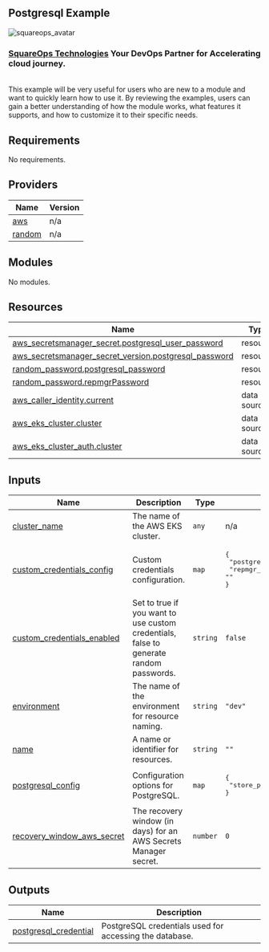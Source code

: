 ## Postgresql Example
![squareops_avatar]

[squareops_avatar]: https://squareops.com/wp-content/uploads/2022/12/squareops-logo.png

### [SquareOps Technologies](https://squareops.com/) Your DevOps Partner for Accelerating cloud journey.
<br>
This example will be very useful for users who are new to a module and want to quickly learn how to use it. By reviewing the examples, users can gain a better understanding of how the module works, what features it supports, and how to customize it to their specific needs.

<!-- BEGIN_TF_DOCS -->
## Requirements

No requirements.

## Providers

| Name | Version |
|------|---------|
| <a name="provider_aws"></a> [aws](#provider\_aws) | n/a |
| <a name="provider_random"></a> [random](#provider\_random) | n/a |

## Modules

No modules.

## Resources

| Name | Type |
|------|------|
| [aws_secretsmanager_secret.postgresql_user_password](https://registry.terraform.io/providers/hashicorp/aws/latest/docs/resources/secretsmanager_secret) | resource |
| [aws_secretsmanager_secret_version.postgresql_password](https://registry.terraform.io/providers/hashicorp/aws/latest/docs/resources/secretsmanager_secret_version) | resource |
| [random_password.postgresql_password](https://registry.terraform.io/providers/hashicorp/random/latest/docs/resources/password) | resource |
| [random_password.repmgrPassword](https://registry.terraform.io/providers/hashicorp/random/latest/docs/resources/password) | resource |
| [aws_caller_identity.current](https://registry.terraform.io/providers/hashicorp/aws/latest/docs/data-sources/caller_identity) | data source |
| [aws_eks_cluster.cluster](https://registry.terraform.io/providers/hashicorp/aws/latest/docs/data-sources/eks_cluster) | data source |
| [aws_eks_cluster_auth.cluster](https://registry.terraform.io/providers/hashicorp/aws/latest/docs/data-sources/eks_cluster_auth) | data source |

## Inputs

| Name | Description | Type | Default | Required |
|------|-------------|------|---------|:--------:|
| <a name="input_cluster_name"></a> [cluster\_name](#input\_cluster\_name) | The name of the AWS EKS cluster. | `any` | n/a | yes |
| <a name="input_custom_credentials_config"></a> [custom\_credentials\_config](#input\_custom\_credentials\_config) | Custom credentials configuration. | `map` | <pre>{<br>  "postgres_password": "",<br>  "repmgr_password": ""<br>}</pre> | no |
| <a name="input_custom_credentials_enabled"></a> [custom\_credentials\_enabled](#input\_custom\_credentials\_enabled) | Set to true if you want to use custom credentials, false to generate random passwords. | `string` | `false` | no |
| <a name="input_environment"></a> [environment](#input\_environment) | The name of the environment for resource naming. | `string` | `"dev"` | no |
| <a name="input_name"></a> [name](#input\_name) | A name or identifier for resources. | `string` | `""` | no |
| <a name="input_postgresql_config"></a> [postgresql\_config](#input\_postgresql\_config) | Configuration options for PostgreSQL. | `map` | <pre>{<br>  "store_password_to_secret_manager": false<br>}</pre> | no |
| <a name="input_recovery_window_aws_secret"></a> [recovery\_window\_aws\_secret](#input\_recovery\_window\_aws\_secret) | The recovery window (in days) for an AWS Secrets Manager secret. | `number` | `0` | no |

## Outputs

| Name | Description |
|------|-------------|
| <a name="output_postgresql_credential"></a> [postgresql\_credential](#output\_postgresql\_credential) | PostgreSQL credentials used for accessing the database. |
<!-- END_TF_DOCS -->